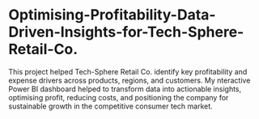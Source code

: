 # Optimising-Profitability-Data-Driven-Insights-for-Tech-Sphere-Retail-Co.
This project helped Tech-Sphere Retail Co. identify key profitability and expense drivers across products, regions, and customers. My nteractive Power BI dashboard helped to transform data into actionable insights, optimising profit, reducing costs, and positioning the company for sustainable growth in the competitive consumer tech market.
